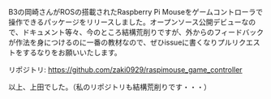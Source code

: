 B3の岡崎さんがROSの搭載されたRaspberry Pi Mouseをゲームコントローラで操作できるパッケージをリリースしました。オープンソース公開デビューなので、ドキュメント等々、今のところ結構荒削りですが、外からのフィードバックが作法を身につけるのに一番の教材なので、ぜひissueに書くなりプルリクエストをするなりをお願いいたします。

リポジトリ: <a href="https://github.com/zaki0929/raspimouse_game_controller">https://github.com/zaki0929/raspimouse_game_controller</a>


以上、上田でした。（私のリポジトリも結構荒削りです・・・）
